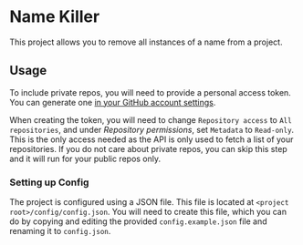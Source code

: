 # Name Killer
This project allows you to remove all instances of a name from a project.

## Usage
To include private repos, you will need to provide a personal access token. You can generate one [in your GitHub account settings](https://github.com/settings/personal-access-tokens/new).

When creating the token, you will need to change `Repository access` to `All repositories`, and under _Repository permissions_, set `Metadata` to `Read-only`. This is the only access needed as the API is only used to fetch a list of your repositories. If you do not care about private repos, you can skip this step and it will run for your public repos only.

### Setting up Config
The project is configured using a JSON file. This file is located at `<project root>/config/config.json`. You will need to create this file, which you can do by copying and editing the provided `config.example.json` file and renaming it to `config.json`.